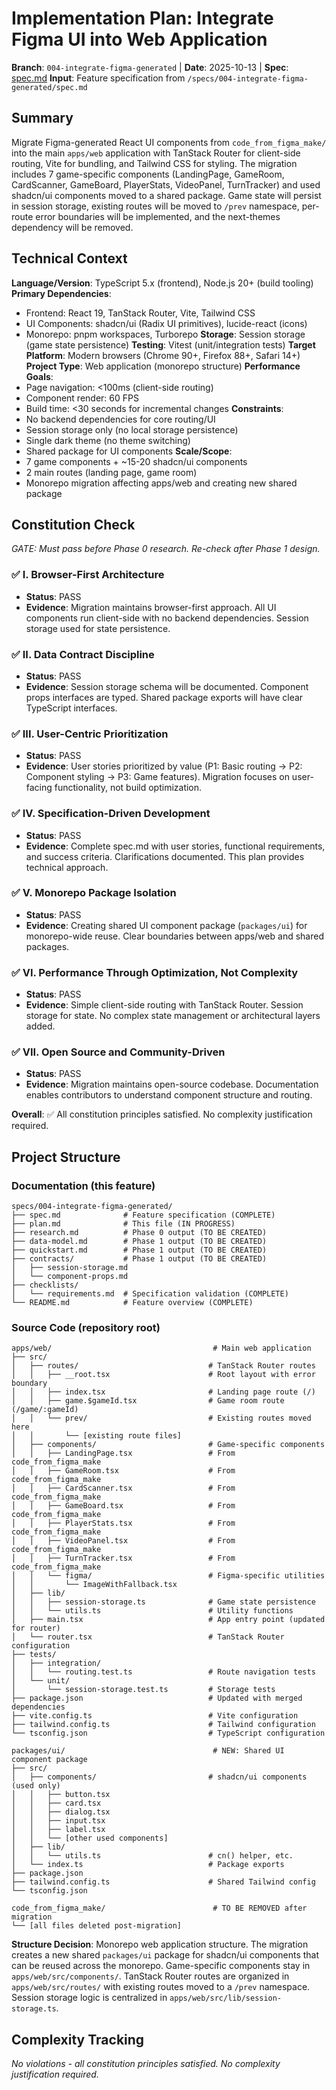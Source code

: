 # Implementation Plan: Integrate Figma UI into Web Application

**Branch**: `004-integrate-figma-generated` | **Date**: 2025-10-13 | **Spec**: [spec.md](./spec.md)
**Input**: Feature specification from `/specs/004-integrate-figma-generated/spec.md`

## Summary

Migrate Figma-generated React UI components from `code_from_figma_make/` into the main `apps/web` application with TanStack Router for client-side routing, Vite for bundling, and Tailwind CSS for styling. The migration includes 7 game-specific components (LandingPage, GameRoom, CardScanner, GameBoard, PlayerStats, VideoPanel, TurnTracker) and used shadcn/ui components moved to a shared package. Game state will persist in session storage, existing routes will be moved to `/prev` namespace, per-route error boundaries will be implemented, and the next-themes dependency will be removed.

## Technical Context

<!--
  ACTION REQUIRED: Replace the content in this section with the technical details
  for the project. The structure here is presented in advisory capacity to guide
  the iteration process.
-->

**Language/Version**: TypeScript 5.x (frontend), Node.js 20+ (build tooling)
**Primary Dependencies**: 
- Frontend: React 19, TanStack Router, Vite, Tailwind CSS
- UI Components: shadcn/ui (Radix UI primitives), lucide-react (icons)
- Monorepo: pnpm workspaces, Turborepo
**Storage**: Session storage (game state persistence)
**Testing**: Vitest (unit/integration tests)
**Target Platform**: Modern browsers (Chrome 90+, Firefox 88+, Safari 14+)
**Project Type**: Web application (monorepo structure)
**Performance Goals**: 
- Page navigation: <100ms (client-side routing)
- Component render: 60 FPS
- Build time: <30 seconds for incremental changes
**Constraints**: 
- No backend dependencies for core routing/UI
- Session storage only (no local storage persistence)
- Single dark theme (no theme switching)
- Shared package for UI components
**Scale/Scope**: 
- 7 game components + ~15-20 shadcn/ui components
- 2 main routes (landing page, game room)
- Monorepo migration affecting apps/web and creating new shared package

## Constitution Check

*GATE: Must pass before Phase 0 research. Re-check after Phase 1 design.*

### ✅ I. Browser-First Architecture
- **Status**: PASS
- **Evidence**: Migration maintains browser-first approach. All UI components run client-side with no backend dependencies. Session storage used for state persistence.

### ✅ II. Data Contract Discipline
- **Status**: PASS
- **Evidence**: Session storage schema will be documented. Component props interfaces are typed. Shared package exports will have clear TypeScript interfaces.

### ✅ III. User-Centric Prioritization
- **Status**: PASS
- **Evidence**: User stories prioritized by value (P1: Basic routing → P2: Component styling → P3: Game features). Migration focuses on user-facing functionality, not build optimization.

### ✅ IV. Specification-Driven Development
- **Status**: PASS
- **Evidence**: Complete spec.md with user stories, functional requirements, and success criteria. Clarifications documented. This plan provides technical approach.

### ✅ V. Monorepo Package Isolation
- **Status**: PASS
- **Evidence**: Creating shared UI component package (`packages/ui`) for monorepo-wide reuse. Clear boundaries between apps/web and shared packages.

### ✅ VI. Performance Through Optimization, Not Complexity
- **Status**: PASS
- **Evidence**: Simple client-side routing with TanStack Router. Session storage for state. No complex state management or architectural layers added.

### ✅ VII. Open Source and Community-Driven
- **Status**: PASS
- **Evidence**: Migration maintains open-source codebase. Documentation enables contributors to understand component structure and routing.

**Overall**: ✅ All constitution principles satisfied. No complexity justification required.

## Project Structure

### Documentation (this feature)

```
specs/004-integrate-figma-generated/
├── spec.md              # Feature specification (COMPLETE)
├── plan.md              # This file (IN PROGRESS)
├── research.md          # Phase 0 output (TO BE CREATED)
├── data-model.md        # Phase 1 output (TO BE CREATED)
├── quickstart.md        # Phase 1 output (TO BE CREATED)
├── contracts/           # Phase 1 output (TO BE CREATED)
│   ├── session-storage.md
│   └── component-props.md
├── checklists/
│   └── requirements.md  # Specification validation (COMPLETE)
└── README.md            # Feature overview (COMPLETE)
```

### Source Code (repository root)

```
apps/web/                                    # Main web application
├── src/
│   ├── routes/                             # TanStack Router routes
│   │   ├── __root.tsx                      # Root layout with error boundary
│   │   ├── index.tsx                       # Landing page route (/)
│   │   ├── game.$gameId.tsx                # Game room route (/game/:gameId)
│   │   └── prev/                           # Existing routes moved here
│   │       └── [existing route files]
│   ├── components/                         # Game-specific components
│   │   ├── LandingPage.tsx                 # From code_from_figma_make
│   │   ├── GameRoom.tsx                    # From code_from_figma_make
│   │   ├── CardScanner.tsx                 # From code_from_figma_make
│   │   ├── GameBoard.tsx                   # From code_from_figma_make
│   │   ├── PlayerStats.tsx                 # From code_from_figma_make
│   │   ├── VideoPanel.tsx                  # From code_from_figma_make
│   │   ├── TurnTracker.tsx                 # From code_from_figma_make
│   │   └── figma/                          # Figma-specific utilities
│   │       └── ImageWithFallback.tsx
│   ├── lib/
│   │   ├── session-storage.ts              # Game state persistence
│   │   └── utils.ts                        # Utility functions
│   ├── main.tsx                            # App entry point (updated for router)
│   └── router.tsx                          # TanStack Router configuration
├── tests/
│   ├── integration/
│   │   └── routing.test.ts                 # Route navigation tests
│   └── unit/
│       └── session-storage.test.ts         # Storage tests
├── package.json                            # Updated with merged dependencies
├── vite.config.ts                          # Vite configuration
├── tailwind.config.ts                      # Tailwind configuration
└── tsconfig.json                           # TypeScript configuration

packages/ui/                                 # NEW: Shared UI component package
├── src/
│   ├── components/                         # shadcn/ui components (used only)
│   │   ├── button.tsx
│   │   ├── card.tsx
│   │   ├── dialog.tsx
│   │   ├── input.tsx
│   │   ├── label.tsx
│   │   └── [other used components]
│   ├── lib/
│   │   └── utils.ts                        # cn() helper, etc.
│   └── index.ts                            # Package exports
├── package.json
├── tailwind.config.ts                      # Shared Tailwind config
└── tsconfig.json

code_from_figma_make/                        # TO BE REMOVED after migration
└── [all files deleted post-migration]
```

**Structure Decision**: Monorepo web application structure. The migration creates a new shared `packages/ui` package for shadcn/ui components that can be reused across the monorepo. Game-specific components stay in `apps/web/src/components/`. TanStack Router routes are organized in `apps/web/src/routes/` with existing routes moved to a `/prev` namespace. Session storage logic is centralized in `apps/web/src/lib/session-storage.ts`.

## Complexity Tracking

*No violations - all constitution principles satisfied. No complexity justification required.*
